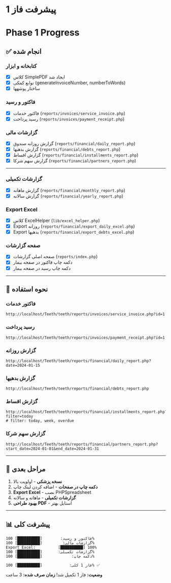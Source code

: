 # پیشرفت فاز 1
# Phase 1 Progress

## ✅ انجام شده

### کتابخانه و ابزار
- [x] کلاس SimplePDF ایجاد شد
- [x] توابع کمکی (generateInvoiceNumber, numberToWords)
- [x] ساختار پوشهها

### فاکتور و رسید
- [x] فاکتور خدمات (`reports/invoices/service_invoice.php`)
- [x] رسید پرداخت (`reports/invoices/payment_receipt.php`)

### گزارشات مالی
- [x] گزارش روزانه صندوق (`reports/financial/daily_report.php`)
- [x] گزارش بدهیها (`reports/financial/debts_report.php`)
- [x] گزارش اقساط (`reports/financial/installments_report.php`)
- [x] گزارش سهم شرکا (`reports/financial/partners_report.php`)

---

### گزارشات تکمیلی
- [x] گزارش ماهانه (`reports/financial/monthly_report.php`)
- [x] گزارش سالانه (`reports/financial/yearly_report.php`)

### Export Excel
- [x] کلاس ExcelHelper (`lib/excel_helper.php`)
- [x] Export روزانه (`reports/financial/export_daily_excel.php`)
- [x] Export بدهیها (`reports/financial/export_debts_excel.php`)

### صفحه گزارشات
- [x] صفحه اصلی گزارشات (`reports/index.php`)
- [x] دکمه چاپ فاکتور در صفحه بیمار
- [x] دکمه چاپ رسید در صفحه بیمار

---

## 📝 نحوه استفاده

### فاکتور خدمات
```
http://localhost/Teeth/teeth/reports/invoices/service_invoice.php?id=1
```

### رسید پرداخت
```
http://localhost/Teeth/teeth/reports/invoices/payment_receipt.php?id=1
```

### گزارش روزانه
```
http://localhost/Teeth/teeth/reports/financial/daily_report.php?date=2024-01-15
```

### گزارش بدهیها
```
http://localhost/Teeth/teeth/reports/financial/debts_report.php
```

### گزارش اقساط
```
http://localhost/Teeth/teeth/reports/financial/installments_report.php?filter=today
# filter: today, week, overdue
```

### گزارش سهم شرکا
```
http://localhost/Teeth/teeth/reports/financial/partners_report.php?start_date=2024-01-01&end_date=2024-01-31
```

---

## 🎯 مراحل بعدی

1. **نسخه پزشکی** - اولویت بالا
2. **دکمه چاپ در صفحات** - اضافه کردن لینک چاپ
3. **Export Excel** - نصب PHPSpreadsheet
4. **گزارشات تکمیلی** - ماهانه و سالانه
5. **بهبود طراحی PDF** - استایل بهتر

---

## 📊 پیشرفت کلی

```
فاکتور و رسید:        [██████████] 100%
گزارشات مالی:         [██████████] 100%
Export Excel:          [██████████] 100%
گزارشات تکمیلی:       [██████████] 100%
دکمه چاپ:             [██████████] 100%

فاز 1 کلی:            [██████████] 100% ✅
```

**وضعیت:** فاز 1 تکمیل شد!
**زمان صرف شده:** 3 ساعت
